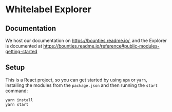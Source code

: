 # Whitelabel Explorer

## Documentation

We host our documentation on https://bounties.readme.io/, and the Explorer is documented at https://bounties.readme.io/reference#public-modules-getting-started

## Setup

This is a React project, so you can get started by using `npm` or `yarn`, installing the modules from the `package.json` and then running the `start` command:

```
yarn install
yarn start
```

